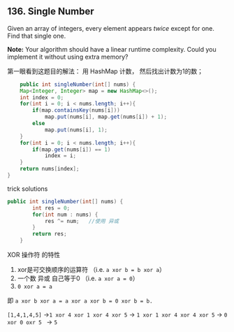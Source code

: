 ## 136. Single Number

Given an array of integers, every element appears *twice* except for one. Find that single one.

**Note:**
Your algorithm should have a linear runtime complexity. Could you implement it without using extra memory?

第一眼看到这题目的解法： 用 HashMap 计数， 然后找出计数为1的数；

```java
    public int singleNumber(int[] nums) {
    Map<Integer, Integer> map = new HashMap<>();
    int index = 0;
    for(int i = 0; i < nums.length; i++){
        if(map.containsKey(nums[i]))
            map.put(nums[i], map.get(nums[i]) + 1);
        else
            map.put(nums[i], 1);
    }
    for(int i = 0; i < nums.length; i++){
        if(map.get(nums[i]) == 1)
            index = i;
    }
    return nums[index];
}
```
trick solutions

```java
public int singleNumber(int[] nums) {
        int res = 0;
        for(int num : nums) {
            res ^= num;   //使用 异或
        }
        return res;
    }
```

XOR 操作符 的特性

1. xor是可交换顺序的运算符 （i.e. `a xor b = b xor a`）
2. 一个数 异或 自己等于0 （i.e. `a xor a = 0`）
3. `0 xor a = a`

即    `a xor b xor a = a xor a xor b = 0 xor b = b.` 

`[1,4,1,4,5]` ->`1 xor 4 xor 1 xor 4 xor 5`  -> `1 xor 1 xor 4 xor 4 xor 5` -> `0 xor 0 oxr 5 `  -> `5`

